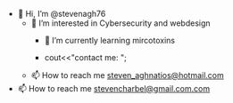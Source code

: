 - 👋 Hi, I’m @stevenagh76
  - 👀 I’m interested in Cybersecurity and webdesign
    - 🌱 I’m currently learning mircotoxins

    - cout<<"contact me: ";
  - 📫 How to reach me steven_aghnatios@hotmail.com 
- 📫 How to reach me stevencharbel@gmail.com.com 

<!---

stevenagh76/stevenagh76 is a ✨ special ✨ repository because its `README.md` (this file) appears on your GitHub profile.
You can click the Preview link to take a look at your changes.

--->
